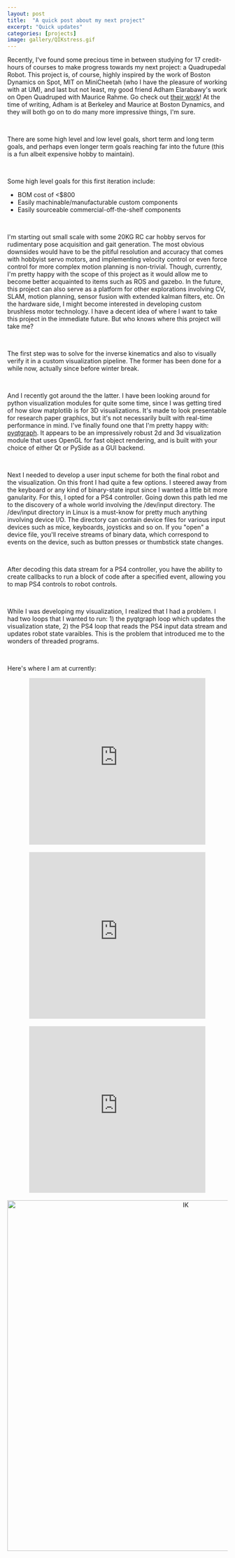```yaml
---
layout: post
title:  "A quick post about my next project"
excerpt: "Quick updates"
categories: [projects]
image: gallery/QIKstress.gif
---
```


Recently, I've found some precious time in between studying for 17 credit-hours of courses to make progress towards my next project: a Quadrupedal Robot. This project is, of course, highly inspired by the work of Boston Dynamics on Spot, MIT on MiniCheetah (who I have the pleasure of working with at UM), and last but not least, my good friend Adham Elarabawy's work on Open Quadruped with Maurice Rahme. Go check out [their work](https://github.com/OpenQuadruped)! At the time of writing, Adham is at Berkeley and Maurice at Boston Dynamics, and they will both go on to do many more impressive things, I'm sure.

<br>

There are some high level and low level goals, short term and long term goals, and perhaps even longer term goals reaching far into the future (this is a fun albeit expensive hobby to maintain).

<br>

Some high level goals for this first iteration include:
* BOM cost of <$800
* Easily machinable/manufacturable custom components
* Easily sourceable commercial-off-the-shelf components

<br>

I'm starting out small scale with some 20KG RC car hobby servos for rudimentary pose acquisition and gait generation. The most obvious downsides would have to be the pitiful resolution and accuracy that comes with hobbyist servo motors, and implementing velocity control or even force control for more complex motion planning is non-trivial. Though, currently, I'm pretty happy with the scope of this project as it would allow me to become better acquainted to items such as ROS and gazebo. In the future, this project can also serve as a platform for other explorations involving CV, SLAM, motion planning, sensor fusion with extended kalman filters, etc. On the hardware side, I might become interested in developing custom brushless motor technology. I have a decent idea of where I want to take this project in the immediate future. But who knows where this project will take me?

<br>

The first step was to solve for the inverse kinematics and also to visually verify it in a custom visualization pipeline. The former has been done for a while now, actually since before winter break.

<br>

And I recently got around the the latter. I have been looking around for python visualization modules for quite some time, since I was getting tired of how slow matplotlib is for 3D visualizations. It's made to look presentable for research paper graphics, but it's not necessarily built with real-time performance in mind. I've finally found one that I'm pretty happy with: [pyqtgraph](http://www.pyqtgraph.org/). It appears to be an impressively robust 2d and 3d visualization module that uses OpenGL for fast object rendering, and is built with your choice of either Qt or PySide as a GUI backend.

<br>

Next I needed to develop a user input scheme for both the final robot and the visualization. On this front I had quite a few options. I steered away from the keyboard or any kind of binary-state input since I wanted a little bit more ganularity. For this, I opted for a PS4 controller. Going down this path led me to the discovery of a whole world involving the /dev/input directory. The /dev/input directory in Linux is a must-know for pretty much anything involving device I/O. The directory can contain device files for various input devices such as mice, keyboards, joysticks and so on. If you "open" a device file, you'll receive streams of binary data, which correspond to events on the device, such as button presses or thumbstick state changes.

<br>

After decoding this data stream for a PS4 controller, you have the ability to create callbacks to run a block of code after a specified event, allowing you to map PS4 controls to robot controls.

<br>

While I was developing my visualization, I realized that I had a problem. I had two loops that I wanted to run: 1) the pyqtgraph loop which updates the visualization state, 2) the PS4 loop that reads the PS4 input data stream and updates robot state varaibles. This is the problem that introduced me to the wonders of threaded programs.

<br>

Here's where I am at currently:
<div align="center"><iframe style="height:380px;width:80%" src="https://www.youtube.com/embed/fkbPEBkFw38" frameborder="0" allow="accelerometer; autoplay; clipboard-write; encrypted-media; gyroscope; picture-in-picture" allowfullscreen></iframe></div>
<br>
<div align="center"><iframe style="height:380px;width:80%" src="https://www.youtube.com/embed/RiKDt2fboVg" frameborder="0" allow="accelerometer; autoplay; clipboard-write; encrypted-media; gyroscope; picture-in-picture" allowfullscreen></iframe></div>
<br>
<div align="center"><iframe style="height:380px;width:80%" src="https://www.youtube.com/embed/Qadp65k-Nd0" frameborder="0" allow="accelerometer; autoplay; clipboard-write; encrypted-media; gyroscope; picture-in-picture" allowfullscreen></iframe></div>
<br>
<div align="center">
  <img src="{{ site.url }}/img/gallery/QIKstress.gif" alt="IK" width="800px">
</div>
